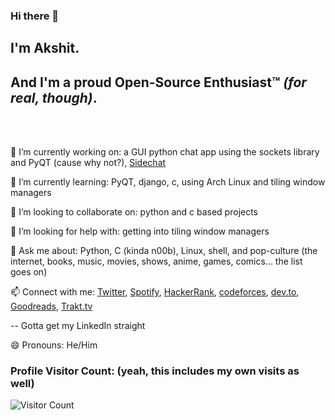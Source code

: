### Hi there 👋

## I'm Akshit.

## And I'm a proud Open-Source Enthusiast™ <i>(for real, though)</i>.

<!--
**flynnzler/flynnzler** is a ✨ _special_ ✨ repository because its `README.md` (this file) appears on your GitHub profile.

Here are some ideas to get you started:

- 🔭 I’m currently working on: a Python chat app using the sockets library (and then hopefully PyQT)
- 🌱 I’m currently learning: PyQT, django, c, using arch-based linux distros and tiling window managers
- 👯 I’m looking to collaborate on: python and c based projects
- 🤔 I’m looking for help with: getting into tiling window managers
- 💬 Ask me about: Python, Linux, shell, and fiction (shows, books, music, movies, games, comics... and so on)
- 📫 How to reach me: ... 
- 😄 Pronouns: He/Him
- ⚡ Fun fact: ...
-->

<br></br>

🔭 I’m currently working on: a GUI python chat app using the sockets library and PyQT (cause why not?), [Sidechat](https://github.com/flynnzler/sidechat)

🌱 I’m currently learning: PyQT, django, c, using Arch Linux and tiling window managers

👯 I’m looking to collaborate on: python and c based projects

🤔 I’m looking for help with: getting into tiling window managers

💬 Ask me about: Python, C (kinda n00b), Linux, shell, and pop-culture (the internet, books, music, movies, shows, anime, games, comics... the list goes on)

📫 Connect with me: [Twitter](https://twitter.com/AkshitT66286362), [Spotify](https://open.spotify.com/user/thestarstorm), [HackerRank](https://www.hackerrank.com/tyagiakshit833), [codeforces](https://codeforces.com/profile/p4rziv4l), [dev.to](https://dev.to/flynnzler), [Goodreads](https://www.goodreads.com/user/show/76647027-akshit), [Trakt.tv](https://trakt.tv/users/lightyagami420)

-- Gotta get my LinkedIn straight

😄 Pronouns: He/Him

### Profile Visitor Count: (yeah, this includes my own visits as well)

![Visitor Count](https://profile-counter.glitch.me/flynnzler/count.svg)
